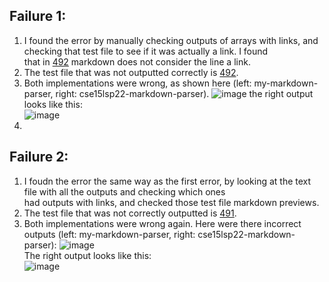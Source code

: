 ## Failure 1:

1. I found the error by manually checking outputs of arrays with links, and checking that test file to see if it was actually a link. I found </br>
that in [492](https://github.com/nidhidhamnani/markdown-parser/blob/main/test-files/492.md) markdown does not consider the line a link. 
2. The test file that was not outputted correctly is [492](https://github.com/nidhidhamnani/markdown-parser/blob/main/test-files/492.md).
3. Both implementations were wrong, as shown here (left: my-markdown-parser, right: cse15lsp22-markdown-parser). ![image](https://user-images.githubusercontent.com/103294574/172109920-6a0f620e-7fa4-4c42-8d05-4e7efab75e16.png)
the right output looks like this: <br>
![image](https://user-images.githubusercontent.com/103294574/172109453-d6ce8953-c1db-433a-90a7-b44a1a342d44.png)
4.


## Failure 2:

1. I foudn the error the same way as the first error, by looking at the text file with all the outputs and checking which ones <br>
had outputs with links, and checked those test file markdown previews.
2. The test file that was not correctly outputted is [491](https://github.com/nidhidhamnani/markdown-parser/blob/main/test-files/491.md).
3. Both implementations were wrong again. Here were there incorrect outputs (left: my-markdown-parser, right: cse15lsp22-markdown-parser): ![image](https://user-images.githubusercontent.com/103294574/172110713-2f7ac69c-09e4-485d-bed7-26826f8e1166.png)
<br>The right output looks like this: 
<br>![image](https://user-images.githubusercontent.com/103294574/172110444-35fb644c-ebb3-48d1-9848-077335e9daa2.png)
